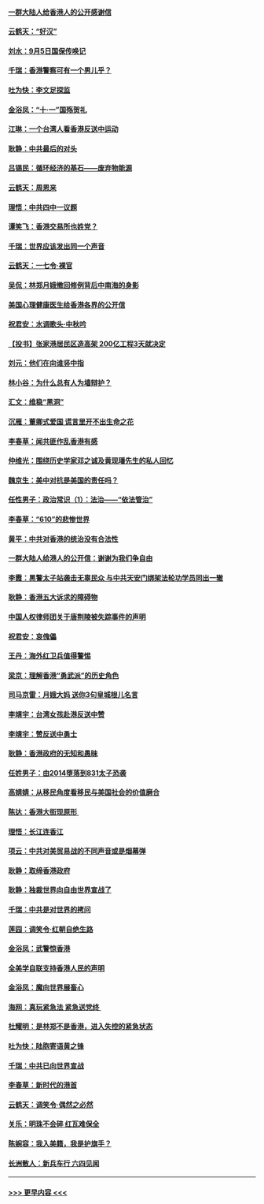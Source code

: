 #### [一群大陆人给香港人的公开感谢信](../pages/nsc993/n11514797.md?t=09130200) 
#### [云鹤天：“好汉”](../pages/nsc993/n11513536.md?t=09130200) 
#### [刘水：9月5日国保传唤记](../pages/nsc993/n11513460.md?t=09130200) 
#### [千瑞：香港警察可有一个男儿乎？](../pages/nsc993/n11513109.md?t=09130200) 
#### [吐为快：李文足探监](../pages/nsc993/n11509622.md?t=09130200) 
#### [金浴凤：“十‧一”国殇贺礼](../pages/nsc993/n11509593.md?t=09130200) 
#### [江琳：一个台湾人看香港反送中运动](../pages/nsc993/n11509211.md?t=09130200) 
#### [耿静：中共最后的对头](../pages/nsc993/n11508308.md?t=09130200) 
#### [吕锡民：循环经济的基石——废弃物能源](../pages/nsc993/n11508212.md?t=09130200) 
#### [云鹤天：周恩来](../pages/nsc993/n11508055.md?t=09130200) 
#### [理悟：中共四中一议题](../pages/nsc993/n11507782.md?t=09130200) 
#### [谭笑飞：香港交易所也姓党？](../pages/nsc993/n11507753.md?t=09130200) 
#### [千瑞：世界应该发出同一个声音](../pages/nsc993/n11507290.md?t=09130200) 
#### [云鹤天：一七令‧裸官](../pages/nsc993/n11507177.md?t=09130200) 
#### [吴侃：林郑月娥撤回修例背后中南海的身影](../pages/nsc993/n11506876.md?t=09130200) 
#### [美国心理健康医生给香港各界的公开信](../pages/nsc993/n11506809.md?t=09130200) 
#### [祝君安：水调歌头‧中秋吟](../pages/nsc993/n11506758.md?t=09130200) 
#### [【投书】张家港居民区造高架 200亿工程3天就决定](../pages/nsc993/n11506682.md?t=09130200) 
#### [刘元：他们在向谁竖中指](../pages/nsc993/n11505384.md?t=09130200) 
#### [林小谷：为什么总有人为墙辩护？](../pages/nsc993/n11505226.md?t=09130200) 
#### [汇文：维稳“黑洞”](../pages/nsc993/n11504347.md?t=09130200) 
#### [沉雁：董卿式爱国 谎言里开不出生命之花](../pages/nsc993/n11503215.md?t=09130200) 
#### [李春草：闻共匪作乱香港有感](../pages/nsc993/n11503072.md?t=09130200) 
#### [仲维光：围绕历史学家邓之诚及黄现璠先生的私人回忆](../pages/nsc993/n11501330.md?t=09130200) 
#### [魏京生：美中对抗是美国的责任吗？](../pages/nsc993/n11500723.md?t=09130200) 
#### [任性男子：政治常识（1）：法治——“依法管治”](../pages/nsc993/n11500791.md?t=09130200) 
#### [李春草：“610”的悲惨世界](../pages/nsc993/n11501141.md?t=09130200) 
#### [黄平：中共对香港的统治没有合法性](../pages/nsc993/n11499473.md?t=09130200) 
#### [一群大陆人给港人的公开信：谢谢为我们争自由](../pages/nsc993/n11500402.md?t=09130200) 
#### [李霞：黑警太子站袭击无辜民众 与中共天安门绑架法轮功学员同出一辙](../pages/nsc993/n11499805.md?t=09130200) 
#### [耿静：香港五大诉求的障碍物](../pages/nsc993/n11497578.md?t=09130200) 
#### [中国人权律师团关于唐荆陵被失踪事件的声明](../pages/nsc993/n11500014.md?t=09130200) 
#### [祝君安：哀傀儡](../pages/nsc993/n11499776.md?t=09130200) 
#### [王丹：海外红卫兵值得警惕](../pages/nsc993/n11498138.md?t=09130200) 
#### [梁京：理解香港“勇武派”的历史角色](../pages/nsc993/n11498006.md?t=09130200) 
#### [司马京雷：月娥大妈  送你3句皇城根儿名言](../pages/nsc993/n11497885.md?t=09130200) 
#### [李靖宇：台湾女孩赴港反送中赞](../pages/nsc993/n11497721.md?t=09130200) 
#### [李靖宇：赞反送中勇士](../pages/nsc993/n11497452.md?t=09130200) 
#### [耿静：香港政府的无知和愚昧](../pages/nsc993/n11494238.md?t=09130200) 
#### [任姓男子：由2014堕落到831太子恐袭](../pages/nsc993/n11496683.md?t=09130200) 
#### [高婧婧：从移民角度看移民与美国社会的价值磨合](../pages/nsc993/n11495757.md?t=09130200) 
#### [陈达：香港大街现原形 ](../pages/nsc993/n11495441.md?t=09130200) 
#### [理悟：长江连香江](../pages/nsc993/n11495377.md?t=09130200) 
#### [项云：中共对美贸易战的不同声音或是烟幕弹](../pages/nsc993/n11494929.md?t=09130200) 
#### [耿静：取缔香港政府](../pages/nsc993/n11494218.md?t=09130200) 
#### [耿静：独裁世界向自由世界宣战了](../pages/nsc993/n11494190.md?t=09130200) 
#### [千瑞：中共是对世界的拷问](../pages/nsc993/n11493021.md?t=09130200) 
#### [莲园：调笑令‧红朝自绝生路](../pages/nsc993/n11493011.md?t=09130200) 
#### [金浴凤：武警惊香港](../pages/nsc993/n11492994.md?t=09130200) 
#### [全美学自联支持香港人民的声明](../pages/nsc993/n11492630.md?t=09130200) 
#### [金浴凤：魔向世界展畜心](../pages/nsc993/n11492599.md?t=09130200) 
#### [海网：真玩紧急法 紧急送党终 ](../pages/nsc993/n11492535.md?t=09130200) 
#### [杜耀明：是林郑不是香港，进入失控的紧急状态](../pages/nsc993/n11491420.md?t=09130200) 
#### [吐为快：陆胞寄语黄之锋](../pages/nsc993/n11491117.md?t=09130200) 
#### [千瑞：中共已向世界宣战](../pages/nsc993/n11490123.md?t=09130200) 
#### [李春草：新时代的港首](../pages/nsc993/n11489864.md?t=09130200) 
#### [云鹤天：调笑令·偶然之必然](../pages/nsc993/n11489701.md?t=09130200) 
#### [关乐：明珠不会碎 红瓦难保全](../pages/nsc993/n11489647.md?t=09130200) 
#### [陈婉容：我入美籍，我是护旗手？](../pages/nsc993/n11487908.md?t=09130200) 
#### [长洲散人：新兵车行 六四见闻](../pages/nsc993/n11487729.md?t=09130200) 

----
#### [ >>> 更早内容 <<< ](../indexes/nsc993-earlier.md)
